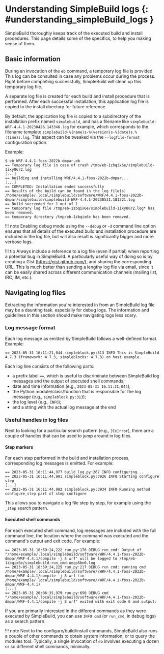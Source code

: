 # Understanding SimpleBuild logs {: #understanding_simpleBuild_logs }

SimpleBuild thoroughly keeps track of the executed build and install
procedures. This page details some of the specifics, to help you making
sense of them.

## Basic information

During an invocation of the `eb` command, a temporary log file is
provided. This log can be consulted in case any problems occur during
the process. Right before completing successfully, SimpleBuild will clean
up this temporary log file.

A separate log file is created for each build and install procedure that
is performed. After each successful installation, this application log
file is copied to the install directory for future reference.

By default, the application log file is copied to a subdirectory of the
installation prefix named `simplebuild`, and has a filename like
`simplebuild-WRF-4.4.1-20230426.143346.log` for example, which corresponds
to the filename template
`simplebuild-%(name)s-%(version)s-%(date)s.%(time)s.log`. This aspect can
be tweaked via the `--logfile-format` configuration option.

Example:

``` console
$ eb WRF-4.4.1-foss-2022b-dmpar.eb
== Temporary log file in case of crash /tmp/eb-1zbqix6e/simplebuild-1ixy86r2.log
[...]
== building and installing WRF/4.4.1-foss-2022b-dmpar...
[...]
== COMPLETED: Installation ended successfully
== Results of the build can be found in the log file(s) /home/example/.local/simplebuild/software/WRF/4.4.1-foss-2022b-dmpar/simplebuild/simplebuild-WRF-4.4.1-20230531.181321.log
== Build succeeded for 1 out of 1
== temporary log file /tmp/eb-1zbqix6e/simplebuild-1ixy86r2.log* has been removed.
== temporary directory /tmp/eb-1zbqix6e has been removed.
```

!!! note
    Enabling debug mode using the `--debug` or `-d` command line option
    ensures that all details of the executed build and installation
    procedure are included in the log file, but will also result is
    significantly bigger and more verbose logs.

!!! tip
    Always include a reference to a log file (even if partial) when reporting
    a potential bug in SimpleBuild. A particularly useful way of doing so
    is by creating a Gist (<https://gist.github.com/>), and sharing the
    corresponding URL. This is much better than sending a lengthy log
    file via email, since it can be easily shared across different
    communication channels (mailing list, IRC, IM, etc.).

## Navigating log files

Extracting the information you're interested in from an SimpleBuild log
file may be a daunting task, especially for debug logs. The information
and guidelines in this section should make navigating logs less scary.

### Log message format

Each log message as emitted by SimpleBuild follows a well-defined format.
Example:

``` console
== 2023-05-31 16:11:21,044 simpleblock.py:313 INFO This is SimpleBuild 4.7.3 (framework: 4.7.3, simpleblocks: 4.7.3) on host example.
```

Each log line consists of the following parts:

- a prefix label `==`, which is useful to discriminate between
    SimpleBuild log messages and the output of executed shell commands;
- date and time information (e.g., `2023-05-31 16:11:21,044`);
- the Python module/class/function that is responsible for the log
    message (e.g., `simpleblock.py:313`);
- the log level (e.g., `INFO`);
- and a string with the actual log message at the end

### Useful handles in log files

Next to looking for a particular search pattern (e.g., `[Ee]rror`),
there are a couple of handles that can be used to jump around in log
files.

#### Step markers

For each step performed in the build and installation process,
corresponding log messages is emitted. For example:

``` console
== 2023-05-31 16:11:44,977 build_log.py:267 INFO configuring...
== 2023-05-31 16:11:44,981 simpleblock.py:3926 INFO Starting configure step
[...]
== 2023-05-31 16:11:44,982 simpleblock.py:3934 INFO Running method configure_step part of step configure
```

This allows you to navigate a log file step by step, for example using
the `_step` search pattern.

#### Executed shell commands

For each executed shell command, log messages are included with the full
command line, the location where the command was executed and the
command's output and exit code. For example:

``` console
== 2023-05-31 18:59:24,222 run.py:176 DEBUG run_cmd: Output of "/home/example/.local/simplebuild/software/WRF/4.4.1-foss-2022b-dmpar/WRF-4.4.1/compile -j 8 wrf" will be logged to /tmp/eb-1zbqix6e/simplebuild-run_cmd-ueqo5bn0.log
== 2023-05-31 18:59:24,225 run.py:217 DEBUG run_cmd: running cmd /home/example/.local/simplebuild/software//WRF/4.4.1-foss-2022b-dmpar/WRF-4.4.1/compile -j 8 wrf (in /home/example/.local/simplebuild/software//WRF/4.4.1-foss-2022b-dmpar/WRF-4.4.1)
[...]
== 2023-05-31 20:06:35,979 run.py:650 DEBUG cmd "/home/example/.local/simplebuild/software/WRF/4.4.1-foss-2022b-dmpar/WRF-4.4.1/compile -j 8 wrf" exited with exit code 0 and output:
```

If you are primarily interested in the different commands as they were
executed by SimpleBuild, you can use `INFO cmd` (or `run_cmd`, in debug
logs) as a search pattern.

!!! note
    Next to the configure/build/install commands, SimpleBuild also runs
    a couple of other commands to obtain system information, or to query
    the modules tool. Typically, a single invocation of `eb` involves
    executing a dozen or so different shell commands, minimally.

